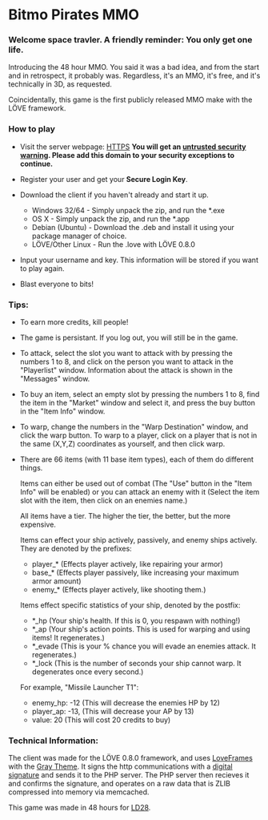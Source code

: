 # Bitmo Pirates MMO

### Welcome space travler. A friendly reminder: You only get one life.

Introducing the 48 hour MMO. You said it was a bad idea, and from the start and in retrospect, it probably was. Regardless, it's an MMO, it's free, and it's technically in 3D, as requested.

Coincidentally, this game is the first publicly released MMO make with the LÖVE framework.

### How to play

* Visit the server webpage: [HTTPS](https://50.116.63.25/public/LD28/)  **You will get an [untrusted security warning](http://i.imgur.com/mTugoRM.png). Please add this domain to your security exceptions to continue.**
* Register your user and get your **Secure Login Key**.
* Download the client if you haven't already and start it up.

  * Windows 32/64 - Simply unpack the zip, and run the *.exe
  * OS X - Simply unpack the zip, and run the *.app
  * Debian (Ubuntu) - Download the .deb and install it using your package manager of choice.
  * LÖVE/Other Linux - Run the .love with LÖVE 0.8.0

* Input your username and key. This information will be stored if you want to play again.
* Blast everyone to bits!

### Tips:

* To earn more credits, kill people!
* The game is persistant. If you log out, you will still be in the game.
* To attack, select the slot you want to attack with by pressing the numbers 1 to 8, and click on the person you want to attack in the "Playerlist" window. Information about the attack is shown in the "Messages" window.
* To buy an item, select an empty slot by pressing the numbers 1 to 8, find the item in the "Market" window and select it, and press the buy button in the "Item Info" window.
* To warp, change the numbers in the "Warp Destination" window, and click the warp button. To warp to a player, click on a player that is not in the same (X,Y,Z) coordinates as yourself, and then click warp.
* There are 66 items (with 11 base item types), each of them do different things.

  Items can either be used out of combat (The "Use" button in the "Item Info" will be enabled) or you can attack an enemy with it (Select the item slot with the item, then click on an enemies name.)

  All items have a tier. The higher the tier, the better, but the more expensive.

  Items can effect your ship actively, passively, and enemy ships actively. They are denoted by the prefixes:

  * player_* (Effects player actively, like repairing your armor)
  * base_* (Effects player passively, like increasing your maximum armor amount)
  * enemy_* (Effects player actively, like shooting them.)
  
  Items effect specific statistics of your ship, denoted by the postfix:

  * *_hp (Your ship's health. If this is 0, you respawn with nothing!)
  * *_ap (Your ship's action points. This is used for warping and using items! It regenerates.)
  * *_evade (This is your % chance you will evade an enemies attack. It regenerates.)
  * *_lock (This is the number of seconds your ship cannot warp. It degenerates once every second.)
  
  For example, "Missile Launcher T1":

    * enemy_hp: -12 (This will decrease the enemies HP by 12)
    * player_ap: -13, (This will decrease your AP by 13)
    * value: 20 (This will cost 20 credits to buy)

### Technical Information:

The client was made for the LÖVE 0.8.0 framework, and uses [LoveFrames](https://github.com/NikolaiResokav/LoveFrames) with the [Gray Theme](https://github.com/unekPL/loveframes-gray-theme). It signs the http communications with a [digital signature](http://en.wikipedia.org/wiki/Digital_signature) and sends it to the PHP server. The PHP server then recieves it and confirms the signature, and operates on a raw data that is ZLIB compressed into memory via memcached.

This game was made in 48 hours for [LD28](http://www.ludumdare.com/compo/ludum-dare-28/?action=preview&uid=11249).
